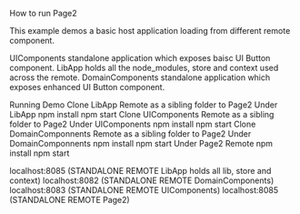 How to run Page2

This example demos a basic host application loading from different remote component.

UIComponents standalone application which exposes baisc UI Button component.
LibApp holds all the node_modules, store and context used across the remote.
DomainComponents standalone application which exposes enhanced UI Button component.

Running Demo
Clone LibApp Remote as a sibling folder to Page2
  Under LibApp
    npm install
    npm start
Clone UIComponents Remote as a sibling folder to Page2
  Under UIComponents
    npm install
    npm start
Clone DomainComponnents Remote as a sibling folder to Page2
  Under DomainComponnents
    npm install
    npm start
Under Page2 Remote
  npm install
  npm start


localhost:8085 (STANDALONE REMOTE LibApp holds all lib, store and context)
localhost:8082 (STANDALONE REMOTE DomainComponents)
localhost:8083 (STANDALONE REMOTE UIComponents)
localhost:8085 (STANDALONE REMOTE Page2)
